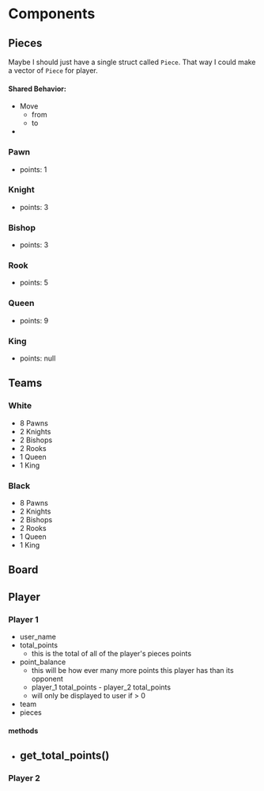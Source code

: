 # Components


## Pieces

Maybe I should just have a single struct called `Piece`.
That way I could make a vector of `Piece` for player.

#### Shared Behavior:
- Move
    - from
    - to
- 

### Pawn
* points: 1

### Knight
* points: 3

### Bishop
* points: 3

### Rook
* points: 5

### Queen
* points: 9

### King
* points: null

## Teams

### White
* 8 Pawns
* 2 Knights
* 2 Bishops
* 2 Rooks
* 1 Queen
* 1 King

### Black
* 8 Pawns
* 2 Knights
* 2 Bishops
* 2 Rooks
* 1 Queen
* 1 King


## Board 


## Player

### Player 1
* user_name
* total_points
    - this is the total of all of the player's pieces points
* point_balance
    - this will be how ever many more points this player has than its opponent
    - player_1 total_points - player_2 total_points
    - will only be displayed to user if > 0 
* team
* pieces 
#### methods
* get_total_points()
    - 

### Player 2

